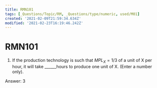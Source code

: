 ```yaml
---
title: RMN101
tags: [_Questions/Topic/RM, _Questions/type/numeric, used/M01]
created: '2021-02-09T21:59:34.634Z'
modified: '2021-02-23T16:19:46.242Z'
---
```


# RMN101

1. If the production technology is such that $MPL_X=1/3$ of a unit of X per hour, it will take ______hours to produce one unit of X.  (Enter a number only).

Answer: 3

[This is a comment]::
